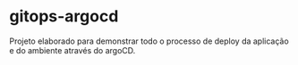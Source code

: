# gitops-argocd
Projeto elaborado para demonstrar todo o processo de deploy da aplicação e do ambiente através do argoCD.
